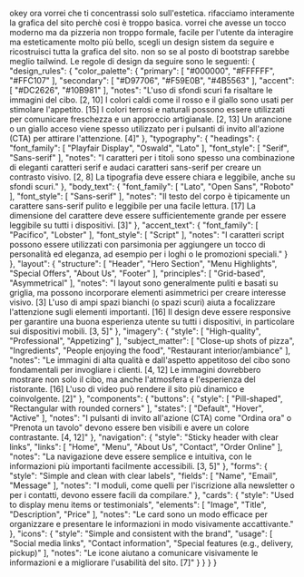 okey ora vorrei che ti concentrassi solo sull'estetica. rifacciamo interamente la grafica del sito perchè cosi è troppo basica. vorrei che avesse un tocco moderno ma da pizzeria non troppo formale, facile per l'utente da interagire ma esteticamente molto più bello, scegli un design sistem da seguire e ricostruisci tutta la grafica del sito. non so se al posto di bootstrap sarebbe meglio tailwind.
Le regole di design da seguire sono le seguenti:
{
  "design_rules": {
    "color_palette": {
      "primary": [
        "#000000",
        "#FFFFFF",
        "#FFC107"
      ],
      "secondary": [
        "#D97706",
        "#F59E0B",
        "#4B5563"
      ],
      "accent": [
        "#DC2626",
        "#10B981"
      ],
      "notes": "L'uso di sfondi scuri fa risaltare le immagini del cibo. [2, 10] I colori caldi come il rosso e il giallo sono usati per stimolare l'appetito. [15] I colori terrosi e naturali possono essere utilizzati per comunicare freschezza e un approccio artigianale. [2, 13] Un arancione o un giallo acceso viene spesso utilizzato per i pulsanti di invito all'azione (CTA) per attirare l'attenzione. [4]"
    },
    "typography": {
      "headings": {
        "font_family": [
          "Playfair Display",
          "Oswald",
          "Lato"
        ],
        "font_style": [
          "Serif",
          "Sans-serif"
        ],
        "notes": "I caratteri per i titoli sono spesso una combinazione di eleganti caratteri serif e audaci caratteri sans-serif per creare un contrasto visivo. [2, 8] La tipografia deve essere chiara e leggibile, anche su sfondi scuri."
      },
      "body_text": {
        "font_family": [
          "Lato",
          "Open Sans",
          "Roboto"
        ],
        "font_style": [
          "Sans-serif"
        ],
        "notes": "Il testo del corpo è tipicamente un carattere sans-serif pulito e leggibile per una facile lettura. [17] La dimensione del carattere deve essere sufficientemente grande per essere leggibile su tutti i dispositivi. [3]"
      },
      "accent_text": {
        "font_family": [
          "Pacifico",
          "Lobster"
        ],
        "font_style": [
          "Script"
        ],
        "notes": "I caratteri script possono essere utilizzati con parsimonia per aggiungere un tocco di personalità ed eleganza, ad esempio per i loghi o le promozioni speciali."
      }
    },
    "layout": {
      "structure": [
        "Header",
        "Hero Section",
        "Menu Highlights",
        "Special Offers",
        "About Us",
        "Footer"
      ],
      "principles": [
        "Grid-based",
        "Asymmetrical"
      ],
      "notes": "I layout sono generalmente puliti e basati su griglia, ma possono incorporare elementi asimmetrici per creare interesse visivo. [3] L'uso di ampi spazi bianchi (o spazi scuri) aiuta a focalizzare l'attenzione sugli elementi importanti. [16] Il design deve essere responsive per garantire una buona esperienza utente su tutti i dispositivi, in particolare sui dispositivi mobili. [3, 5]"
    },
    "imagery": {
      "style": [
        "High-quality",
        "Professional",
        "Appetizing"
      ],
      "subject_matter": [
        "Close-up shots of pizza",
        "Ingredients",
        "People enjoying the food",
        "Restaurant interior/ambiance"
      ],
      "notes": "Le immagini di alta qualità e dall'aspetto appetitoso del cibo sono fondamentali per invogliare i clienti. [4, 12] Le immagini dovrebbero mostrare non solo il cibo, ma anche l'atmosfera e l'esperienza del ristorante. [16] L'uso di video può rendere il sito più dinamico e coinvolgente. [2]"
    },
    "components": {
      "buttons": {
        "style": [
          "Pill-shaped",
          "Rectangular with rounded corners"
        ],
        "states": [
          "Default",
          "Hover",
          "Active"
        ],
        "notes": "I pulsanti di invito all'azione (CTA) come \"Ordina ora\" o \"Prenota un tavolo\" devono essere ben visibili e avere un colore contrastante. [4, 12]"
      },
      "navigation": {
        "style": "Sticky header with clear links",
        "links": [
          "Home",
          "Menu",
          "About Us",
          "Contact",
          "Order Online"
        ],
        "notes": "La navigazione deve essere semplice e intuitiva, con le informazioni più importanti facilmente accessibili. [3, 5]"
      },
      "forms": {
        "style": "Simple and clean with clear labels",
        "fields": [
          "Name",
          "Email",
          "Message"
        ],
        "notes": "I moduli, come quelli per l'iscrizione alla newsletter o per i contatti, devono essere facili da compilare."
      },
      "cards": {
        "style": "Used to display menu items or testimonials",
        "elements": [
          "Image",
          "Title",
          "Description",
          "Price"
        ],
        "notes": "Le card sono un modo efficace per organizzare e presentare le informazioni in modo visivamente accattivante."
      },
      "icons": {
        "style": "Simple and consistent with the brand",
        "usage": [
          "Social media links",
          "Contact information",
          "Special features (e.g., delivery, pickup)"
        ],
        "notes": "Le icone aiutano a comunicare visivamente le informazioni e a migliorare l'usabilità del sito. [7]"
      }
    }
  }
}